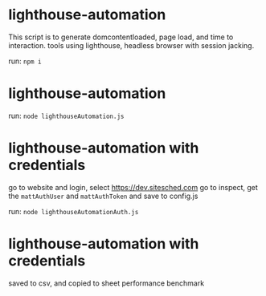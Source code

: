 # lighthouse-automation

This script is to generate domcontentloaded, page load, and time to interaction. tools using lighthouse, headless browser with session jacking.

run:
``npm i``

# lighthouse-automation
run: ``node lighthouseAutomation.js``

# lighthouse-automation with credentials
go to website and login, select https://dev.sitesched.com
go to inspect, get the `mattAuthUser` and `mattAuthToken` and save to config.js

run: ``node lighthouseAutomationAuth.js``

# lighthouse-automation with credentials
saved to csv, and copied to sheet performance benchmark